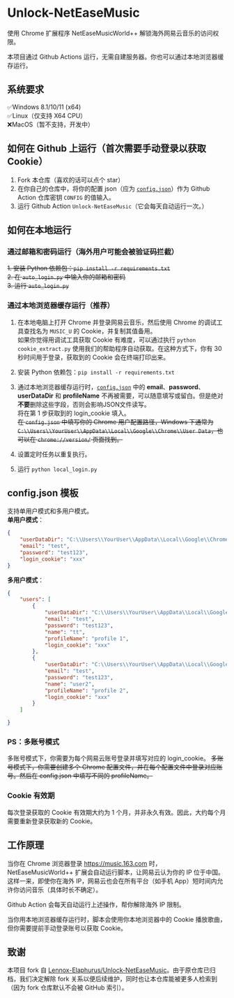 # Unlock-NetEaseMusic

使用 Chrome 扩展程序 NetEaseMusicWorld++ 解锁海外网易云音乐的访问权限。

本项目通过 Github Actions 运行，无需自建服务器。你也可以通过本地浏览器缓存运行。

## 系统要求  
:white_check_mark:Windows 8.1/10/11 (x64)  
:white_check_mark:Linux（仅支持 X64 CPU）  
:x:MacOS（暂不支持，开发中）  

## 如何在 Github 上运行（首次需要手动登录以获取 Cookie）

1. Fork 本仓库（喜欢的话可以点个 star）  
2. 在你自己的仓库中，将你的配置 json（应为 [`config.json`](./config.json "`config.json`")）作为 Github Action 仓库密钥 `CONFIG` 的值输入。  
3. 运行 Github Action `Unlock-NetEaseMusic`（它会每天自动运行一次。）

## 如何在本地运行

### 通过邮箱和密码运行（海外用户可能会被验证码拦截）
~~1. 安装 Python 依赖包：`pip install -r requirements.txt`~~  
~~2. 在 `auto_login.py` 中输入你的邮箱和密码~~  
~~3. 运行 `auto_login.py`~~   

### 通过本地浏览器缓存运行（推荐）
1. 在本地电脑上打开 Chrome 并登录网易云音乐，然后使用 Chrome 的调试工具查找名为 `MUSIC_U` 的 Cookie，并复制其值备用。  
如果你觉得用调试工具获取 Cookie 有难度，可以通过执行 `python cookie_extract.py` 使用我们的帮助程序自动获取。在这种方式下，你有 30 秒时间用于登录，获取到的 Cookie 会在终端打印出来。
2. 安装 Python 依赖包：`pip install -r requirements.txt`   
3. 通过本地浏览器缓存运行时，[`config.json`](./config.json "`config.json`") 中的 **email**、**password**、**userDataDir** 和 **profileName** 不再被需要，可以随意填写或留白。但是绝对**不要**删除这些字段，否则会影响JSON文件读写。  
将在第 1 步获取到的 login_cookie 填入。  
~~在 `config.json` 中填写你的 Chrome 用户配置路径，Windows 下通常为 `C:\\Users\\YourUser\\AppData\\Local\\Google\\Chrome\\User Data`，也可以在 `chrome://version/` 页面找到。~~     

4. 设置定时任务以重复执行。  
5. 运行 `python local_login.py`  

## config.json 模板
支持单用户模式和多用户模式。  
**单用户模式**：  
```json
{
    "userDataDir": "C:\\Users\\YourUser\\AppData\\Local\\Google\\Chrome\\User Data",
    "email": "test",
    "password": "test123",
    "login_cookie": "xxx"
}
```
**多用户模式**：  
```json
{
    "users": [
        {
            "userDataDir": "C:\\Users\\YourUser\\AppData\\Local\\Google\\Chrome\\User Data",
            "email": "test",
            "password": "test123",
            "name": "tt",
            "profileName": "profile 1",
            "login_cookie": "xxx"
        },
        {
            "userDataDir": "C:\\Users\\YourUser\\AppData\\Local\\Google\\Chrome\\User Data",
            "email": "test",
            "password": "test123",
            "name": "user2",
            "profileName": "profile 2",
            "login_cookie": "xxx"
        }
    ]

}
```
### PS：多账号模式  
多账号模式下，你需要为每个网易云账号登录并填写对应的 login_cookie。
~~多账号模式下，你需要创建多个 Chrome 配置文件，并在每个配置文件中登录对应账号。然后在 config.json 中填写不同的 profileName。~~

### Cookie 有效期
每次登录获取的 Cookie 有效期大约为 1 个月，并非永久有效。因此，大约每个月需要重新登录获取新的 Cookie。

## 工作原理

当你在 Chrome 浏览器登录 https://music.163.com 时，NetEaseMusicWorld++ 扩展会自动运行脚本，让网易云认为你的 IP 位于中国。这样一来，即使你在海外 IP，网易云也会在所有平台（如手机 App）短时间内允许你访问音乐（具体时长不确定）。

Github Action 会每天自动运行上述操作，帮你解除海外 IP 限制。

当你用本地浏览器缓存运行时，脚本会使用你本地浏览器中的 Cookie 播放歌曲，但你需要提前手动登录账号以获取 Cookie。

## 致谢
本项目 fork 自 [Lennox-Elaphurus/Unlock-NetEaseMusic](https://github.com/Lennox-Elaphurus/Unlock-NetEaseMusic "Lennox-Elaphurus/Unlock-NetEaseMusic")。由于原仓库已归档，我们决定解除 fork 关系以便后续维护，同时也让本仓库能被更多人检索到（因为 fork 仓库默认不会被 GitHub 索引）。